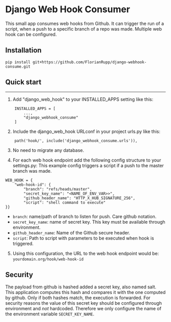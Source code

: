 # Django Web Hook Consumer

This small app consumes web hooks from Github. It can trigger the run of a script, when a push to a specific branch of
 a repo was made. Multiple web hook can be configured.

## Installation

```pip install git+https://github.com/FlorianRupp/django-webhook-consume.git```

## Quick start
-----------

1. Add "django_web_hook" to your INSTALLED_APPS setting like this:
```
    INSTALLED_APPS = [
        ...,
        "django_webhook_consume" 
    ]
```
2. Include the django_web_hook URLconf in your project urls.py like this:
```
    path('hook/', include('django_webhook_consume.urls')),
```
3. No need to migrate any database.

4. For each web hook endpoint add the following config structure to your settings.py:
This example config triggers a script if a push to the master branch was made.

```
WEB_HOOK = {
    "web-hook-id": {
        "branch": "refs/heads/master",
        "secret_key_name": "<NAME_OF_ENV_VAR>>",
        "github_header_name": "HTTP_X_HUB_SIGNATURE_256",
        "script": "shell command to execute"
}}
```

* ```branch```: name/path of branch to listen for push. Care github notation.
* ```secret_key_name```: name of secret key. This key must be available through environment.
* ```github_header_name```: Name of the Github secure header.
* ```script```: Path to script with parameters to be executed when hook is triggered.

5. Using this configuration, the URL to the web hook endpoint would be:
```yourdomain.org/hook/web-hook-id```

## Security
The payload from github is hashed added a secret key, also named salt. This application
computes this hash and compares it with the one computed by github. Only if both hashes match,
the execution is forwarded. For security reasons the value of this secret key should be configured
through environment and _not_ hardcoded. Therefore we only configure the name of the environment 
variable ```SECRET_KEY_NAME```. 